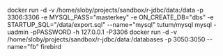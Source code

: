 docker run -d -v /home/sloby/projects/sandbox/r-jdbc/data:/data -p 3306:3306 -e MYSQL_PASS="masterkey" -e ON_CREATE_DB="dbs" -e STARTUP_SQL="/data/export.sql" --name="mysql" tutum/mysql
mysql -uadmin -pPASSWORD -h 127.0.0.1 -P3306
docker run -d -v /home/sloby/projects/sandbox/r-jdbc/data:/databases -p 3050:3050 --name="fb" firebird
